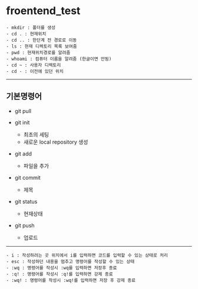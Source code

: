 <!-- 프론트엔드 git cli 복습하기 -->
# froentend_test

```cli 용어
- mkdir : 폴더를 생성
- cd . : 현재위치
- cd .. : 한단계 전 경로로 이동
- ls : 현재 디렉토리 목록 보여줌
- pwd : 현재위치경로를 알려줌
- whoami : 컴퓨터 이름을 알려줌 (한글이면 안됨)
- cd ~ : 사용자 디렉토리
- cd - : 이전에 있던 위치
```

---
## 기본명령어
- git pull

- git init
  - 최초의 세팅 
  - 새로운 local repository 생성

- git add
  - 파일을 추가

- git commit
  - 제목

- git status
  - 현재상태

- git push
  - 업로드
---

  ``` vim
  - i : 작성하려는 곳 위치에서 i를 입력하면 코드를 입력할 수 있는 상태로 처리
  - esc : 작성하던 내용을 멈추고 명령어를 작성할 수 있는 상태
  - :wq : 명령어를 작성시 :wq를 입력하면 저장후 종료
  - :q! : 명령어를 작성시 :q!를 입력하면 강제 종료
  - :wq! : 명령어를 작성시 :wq!를 입력하면 저장 후 강제 종료
  ```
